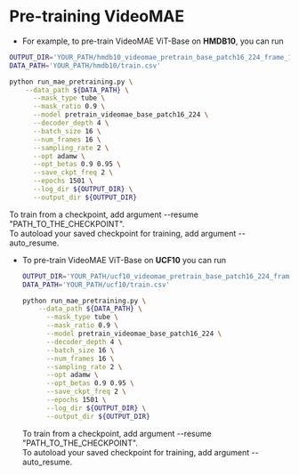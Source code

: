 # Pre-training VideoMAE 

-  For example, to pre-train VideoMAE ViT-Base on **HMDB10**, you can run

  ```bash
  OUTPUT_DIR='YOUR_PATH/hmdb10_videomae_pretrain_base_patch16_224_frame_16x2_tube_mask_ratio_0.9_e800'
  DATA_PATH='YOUR_PATH/hmdb10/train.csv'
  
  python run_mae_pretraining.py \
      --data_path ${DATA_PATH} \
        --mask_type tube \
        --mask_ratio 0.9 \
        --model pretrain_videomae_base_patch16_224 \
        --decoder_depth 4 \
        --batch_size 16 \
        --num_frames 16 \
        --sampling_rate 2 \
        --opt adamw \
        --opt_betas 0.9 0.95 \
        --save_ckpt_freq 2 \
        --epochs 1501 \
        --log_dir ${OUTPUT_DIR} \
        --output_dir ${OUTPUT_DIR}
  ```
  To train from a checkpoint, add argument --resume "PATH_TO_THE_CHECKPOINT".  
  To autoload your saved checkpoint for training, add argument --auto_resume.
- To pre-train VideoMAE ViT-Base on **UCF10** you can run

  ```bash
  OUTPUT_DIR='YOUR_PATH/ucf10_videomae_pretrain_base_patch16_224_frame_16x4_tube_mask_ratio_0.9_e800'
  DATA_PATH='YOUR_PATH/ucf10/train.csv'
  
  python run_mae_pretraining.py \
      --data_path ${DATA_PATH} \
        --mask_type tube \
        --mask_ratio 0.9 \
        --model pretrain_videomae_base_patch16_224 \
        --decoder_depth 4 \
        --batch_size 16 \
        --num_frames 16 \
        --sampling_rate 2 \
        --opt adamw \
        --opt_betas 0.9 0.95 \
        --save_ckpt_freq 2 \
        --epochs 1501 \
        --log_dir ${OUTPUT_DIR} \
        --output_dir ${OUTPUT_DIR}
  ```
  To train from a checkpoint, add argument --resume "PATH_TO_THE_CHECKPOINT".  
  To autoload your saved checkpoint for training, add argument --auto_resume.
